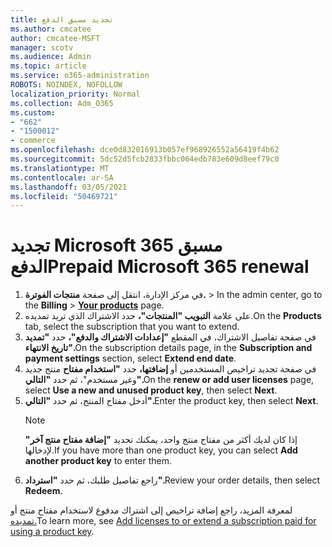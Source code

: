 ```yaml
---
title: تجديد مسبق الدفع
ms.author: cmcatee
author: cmcatee-MSFT
manager: scotv
ms.audience: Admin
ms.topic: article
ms.service: o365-administration
ROBOTS: NOINDEX, NOFOLLOW
localization_priority: Normal
ms.collection: Adm_O365
ms.custom:
- "662"
- "1500012"
- commerce
ms.openlocfilehash: dce0d832016913b057ef968926552a56419f4b62
ms.sourcegitcommit: 5dc52d5fcb2833fbbc064edb783e609d8eef79c0
ms.translationtype: MT
ms.contentlocale: ar-SA
ms.lasthandoff: 03/05/2021
ms.locfileid: "50469721"
---
```

# <a name="prepaid-microsoft-365-renewal"></a><span data-ttu-id="18def-102">تجديد Microsoft 365 مسبق الدفع</span><span class="sxs-lookup"><span data-stu-id="18def-102">Prepaid Microsoft 365 renewal</span></span>

1. <span data-ttu-id="18def-103">في مركز الإدارة، انتقل إلى صفحة **منتجات الفوترة.** \> **[](https://go.microsoft.com/fwlink/p/?linkid=842054)**</span><span class="sxs-lookup"><span data-stu-id="18def-103">In the admin center, go to the **Billing** \> **[Your products](https://go.microsoft.com/fwlink/p/?linkid=842054)** page.</span></span>
2. <span data-ttu-id="18def-104">على علامة **التبويب "المنتجات"،** حدد الاشتراك الذي تريد تمديده.</span><span class="sxs-lookup"><span data-stu-id="18def-104">On the **Products** tab, select the subscription that you want to extend.</span></span>
3. <span data-ttu-id="18def-105">في صفحة تفاصيل الاشتراك، في المقطع **"إعدادات الاشتراك والدفع"،** حدد **"تمديد تاريخ الانتهاء".**</span><span class="sxs-lookup"><span data-stu-id="18def-105">On the subscription details page, in the **Subscription and payment settings** section, select **Extend end date**.</span></span>
4. <span data-ttu-id="18def-106">في صفحة تجديد تراخيص المستخدمين أو **إضافتها،** حدد **"استخدام مفتاح** منتج جديد وغير مستخدم"، ثم حدد **"التالي".**</span><span class="sxs-lookup"><span data-stu-id="18def-106">On the **renew or add user licenses** page, select **Use a new and unused product key**, then select **Next**.</span></span>
5. <span data-ttu-id="18def-107">أدخل مفتاح المنتج، ثم حدد **"التالي".**</span><span class="sxs-lookup"><span data-stu-id="18def-107">Enter the product key, then select **Next**.</span></span>
    > [!NOTE]
    > <span data-ttu-id="18def-108">إذا كان لديك أكثر من مفتاح منتج واحد، يمكنك تحديد **"إضافة مفتاح منتج آخر"** لإدخالها.</span><span class="sxs-lookup"><span data-stu-id="18def-108">If you have more than one product key, you can select **Add another product key** to enter them.</span></span>
6. <span data-ttu-id="18def-109">راجع تفاصيل طلبك، ثم حدد **"استرداد".**</span><span class="sxs-lookup"><span data-stu-id="18def-109">Review your order details, then select **Redeem**.</span></span>

<span data-ttu-id="18def-110">لمعرفة المزيد، راجع إضافة تراخيص إلى اشتراك مدفوع لاستخدام مفتاح منتج أو [تمديده.](https://docs.microsoft.com/microsoft-365/commerce/licenses/add-licenses-using-product-key)</span><span class="sxs-lookup"><span data-stu-id="18def-110">To learn more, see [Add licenses to or extend a subscription paid for using a product key](https://docs.microsoft.com/microsoft-365/commerce/licenses/add-licenses-using-product-key).</span></span>